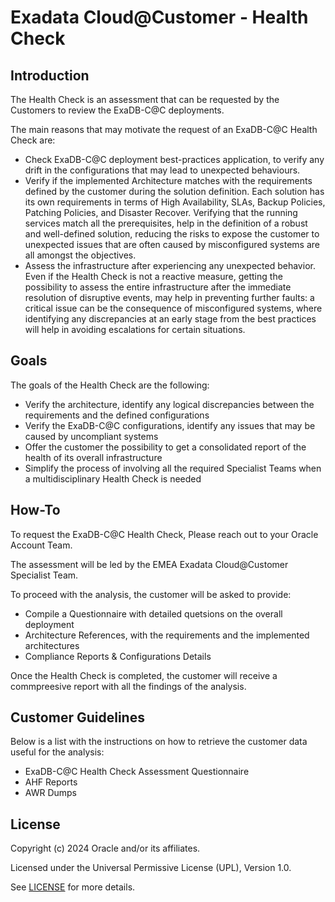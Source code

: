 # Exadata Cloud@Customer - Health Check

## Introduction

The Health Check is an assessment that can be requested by the Customers to review the ExaDB-C@C deployments.

The main reasons that may motivate the request of an ExaDB-C@C Health Check are: 

* Check ExaDB-C@C deployment best-practices application, to verify any drift in the configurations that may lead to unexpected behaviours.
* Verify if the implemented Architecture matches with the requirements defined by the customer during the solution definition. Each solution has its own requirements in terms of High Availability, SLAs, Backup Policies, Patching Policies, and Disaster Recover. Verifying that the running services match all the prerequisites, help in the definition of a robust and well-defined solution, reducing the risks to expose the customer to unexpected issues that are often caused by misconfigured systems are all amongst the objectives. 
* Assess the infrastructure after experiencing any unexpected behavior. Even if the Health Check is not a reactive measure, getting the possibility to assess the entire infrastructure after the immediate resolution of disruptive events, may help in preventing further faults: a critical issue can be the consequence of misconfigured systems, where identifying any discrepancies at an early stage from the best practices will help in avoiding escalations for certain situations. 

## Goals 

The goals of the Health Check are the following: 

* Verify the architecture, identify any logical discrepancies between the requirements and the defined configurations
* Verify the ExaDB-C@C configurations, identify any issues that may be caused by uncompliant systems
* Offer the customer the possibility to get a consolidated report of the health of its overall infrastructure
* Simplify the process of involving all the required Specialist Teams when a multidisciplinary Health Check is needed 

## How-To

To request the ExaDB-C@C Health Check, Please reach out to your Oracle Account Team.

The assessment will be led by the EMEA Exadata Cloud@Customer Specialist Team. 

To proceed with the analysis, the customer will be asked to provide:
* Compile a Questionnaire with detailed quetsions on the overall deployment
* Architecture References, with the requirements and the implemented architectures
* Compliance Reports & Configurations Details

Once the Health Check is completed, the customer will receive a commpreesive report with all the findings of the analysis.

## Customer Guidelines

Below is a list with the instructions on how to retrieve the customer data useful for the analysis:

* ExaDB-C@C Health Check Assessment Questionnaire
* AHF Reports
* AWR Dumps

## License

Copyright (c) 2024 Oracle and/or its affiliates.

Licensed under the Universal Permissive License (UPL), Version 1.0.

See [LICENSE](https://github.com/oracle-devrel/technology-engineering/blob/main/LICENSE) for more details.